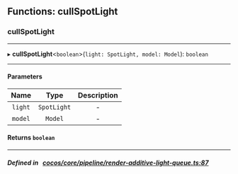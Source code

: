 ## Functions: cullSpotLight

### cullSpotLight


___
▸ **cullSpotLight**<`boolean`\>(`light: SpotLight, model: Model`): `boolean`
___


#### Parameters

| Name | Type | Description |
| :------: | :------: | :------: |
| `light` | `SpotLight` | - |
| `model` | `Model` | - |

#### Returns `boolean` 
___


##### Defined in &nbsp;   [cocos/core/pipeline/render-additive-light-queue.ts:87](https://github.com/cocos-creator/engine/blob/c7bf6b8a9/cocos/core/pipeline/render-additive-light-queue.ts#L87)&nbsp;
